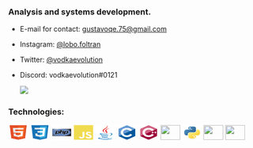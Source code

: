 ### Analysis and systems development.

- E-mail for contact: gustavoqe.75@gmail.com
- Instagram: [@lobo.foltran](https://instagram.com/lobo.foltran)
- Twitter: [@vodkaevolution](https://twitter.com/vodkaevolution)
- Discord: vodkaevolution#0121

  <a href= "https://www.linkedin.com/in/gustavo-lobo" target="_blank"><img src="https://img.shields.io/badge/-LinkedIn-%230077B5?style=for-the-badge&logo=linkedin&logoColor=white" target="_blank"></a> 


### Technologies:

  <code><img align="center" alt="" height="30" width="40" src="https://raw.githubusercontent.com/devicons/devicon/master/icons/html5/html5-original.svg"></code>
  <code><img align="center" alt="" height="30" width="40" src="https://raw.githubusercontent.com/devicons/devicon/master/icons/css3/css3-original.svg"></code>
  <code><img align="center" alt="" height="30" width="40" src="https://raw.githubusercontent.com/devicons/devicon/master/icons/php/php-original.svg"></code>
  <code><img align="center" alt="" height="30" width="40" src="https://raw.githubusercontent.com/devicons/devicon/master/icons/javascript/javascript-plain.svg"></code>
  <code><img align="center" alt="" height="30" width="40" src="https://raw.githubusercontent.com/devicons/devicon/master/icons/java/java-original.svg"></code>
  <code><img align="center" alt="" height="30" width="40" src="https://raw.githubusercontent.com/devicons/devicon/master/icons/c/c-original.svg"></code>
  <code><img align="center" alt="" height="30" width="40" src="https://raw.githubusercontent.com/devicons/devicon/master/icons/cplusplus/cplusplus-original.svg"></code>
  <code><img align="center" alt="" height="30" width="40" src="https://cdn.jsdelivr.net/gh/devicons/devicon/icons/microsoftsqlserver/microsoftsqlserver-plain.svg"></code>
  <code><img align="center" alt="" height="30" width="40" src="https://raw.githubusercontent.com/devicons/devicon/master/icons/python/python-original.svg"></code>
  <code><img align="center" alt="" height="30" width="40" src="https://cdn.jsdelivr.net/gh/devicons/devicon/icons/bootstrap/bootstrap-plain.svg"></code>
  <code><img align="center" alt="" height="30" width="40" src="https://cdn.jsdelivr.net/gh/devicons/devicon/icons/git/git-original-wordmark.svg"></code>
